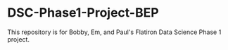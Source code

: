 # DSC-Phase1-Project-BEP
This repository is for Bobby, Em, and Paul's Flatiron Data Science Phase 1 project.
